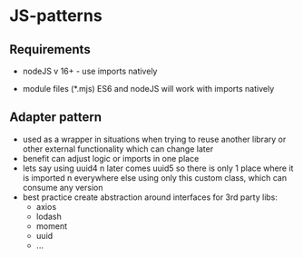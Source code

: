 # JS-patterns

## Requirements
- nodeJS v 16+     - use imports natively

- module files (*.mjs)  ES6 and nodeJS will work with imports natively

## Adapter pattern

- used as a wrapper in situations when trying to reuse another library or other external functionality which can change later
- benefit can adjust logic or imports in one place
- lets say using uuid4 n later comes uuid5 so there is only 1 place where it is imported n everywhere else using only this custom class, which can consume any version
- best practice create abstraction around interfaces for 3rd party libs:
  - axios
  - lodash
  - moment
  - uuid
  - ...